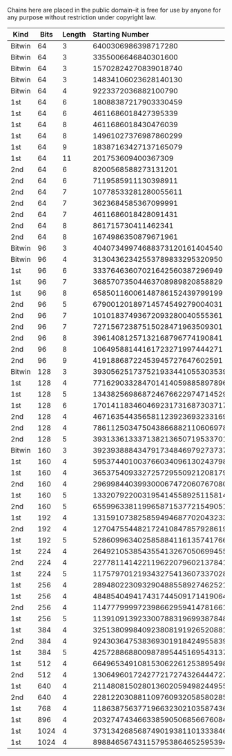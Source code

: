 Chains here are placed in the public domain–it is free for use by anyone for any purpose
without restriction under copyright law.

| Kind | Bits | Length | Starting Number |
| ---- | ---- | ------ |:--------------- |
| Bitwin | 64 | 3 | 6400306986398717280 |
| Bitwin | 64 | 3 | 3355006646840301600 |
| Bitwin | 64 | 3 | 15702824270839018740 |
| Bitwin | 64 | 3 | 14834106023628140130 |
| Bitwin | 64 | 4 | 9223372036882100790 |
| 1st  | 64   | 6 | 18088387217903330459 |
| 1st  | 64   | 6 | 4611686018427395339 |
| 1st  | 64   | 8 | 4611686018430476039 |
| 1st  | 64   | 8 | 14961027376987860299 |
| 1st  | 64   | 9 | 18387163427137165079 |
| 1st  | 64   | 11 | 201753609400367309 |
| 2nd  | 64   | 6 | 8200568588273131201 |
| 2nd  | 64   | 6 | 7119585911130398911 |
| 2nd  | 64   | 7 | 10778533281280055611 |
| 2nd  | 64   | 7 | 3623684585367099991 |
| 2nd  | 64   | 7 | 4611686018428091431 |
| 2nd  | 64   | 8 | 861715730411462341 |
| 2nd  | 64   | 8 | 1674986350879671961 |
| Bitwin | 96 | 3 | 40407349974688373120161404540 |
| Bitwin | 96 | 4 | 31304362342553789833295320950 |
| 1st  | 96   | 6 | 33376463607021642560387296949 |
| 1st  | 96   | 7 | 36857073504463708989820858829 |
| 1st  | 96   | 8 | 65850116006148786152439799199 |
| 2nd  | 96   | 5 | 67900120189714574549279004031 |
| 2nd  | 96   | 7 | 10101837493672093280040555361 |
| 2nd  | 96   | 7 | 72715672387515028471963509301 |
| 2nd  | 96   | 8 | 39614081257132168796774190841 |
| 2nd  | 96   | 8 | 10649588144161723271997444271 |
| 2nd  | 96   | 9 | 41918868722453945727647602591 |
| Bitwin | 128 | 3 | 39305625173752193344105530353982143730 |
| 1st  | 128  | 4 | 77162903328470141405988589789674379619 |
| 1st  | 128  | 5 | 134382569868724676622974714529481507019 |
| 1st  | 128  | 6 | 170141183460469231731687303717167733089 |
| 2nd  | 128  | 4 | 467163544356581123923693233169765411 |
| 2nd  | 128  | 4 | 78611250347504386688211060697879905631 |
| 2nd  | 128  | 5 | 39313361333713821365071953370171601071 |
| Bitwin | 160 | 3 | 392393888434791734846979273737983457731877192100 |
| 1st  | 160  | 4 | 595374401003766034096130243798882341754528442149 |
| 1st  | 160  | 4 | 365375409332725729550921208179070754913983243889 |
| 2nd  | 160  | 4 | 296998440399300067472060767080169347567163272451 |
| 1st  | 160  | 5 | 1332079220031954145589251158141208020515543604929 |
| 2nd  | 160  | 5 | 655996338119965871537721549051574508184037198531 |
| 1st  | 192  | 4 | 1315910738258594946877020432332324419730043990204002549999 |
| 2nd  | 192  | 4 | 127047554482172410847857928619907738690147109078632566751  |
| 1st  | 192  | 5 | 5286099634025858841161357417667683784807437672358608696939 |
| 1st  | 224  | 4 | 26492105385435541326705069945527933737713984117118578345330797608979 |
| 2nd  | 224  | 4 | 22778114142211962207960213784135598105906811222236549595128806545751 |
| 1st  | 224  | 5 | 11757970121934327541360733702827942876206847201076324344452911002529 |
| 1st  | 256  | 4 | 28948022309329048855892746252171976963317496166410141009864396001978284493479 |
| 1st  | 256  | 4 | 48485404941743174450917141906484355462490237658145525006839828940029456351669 |
| 2nd  | 256  | 4 | 11477799997239866295941478166154077568792584042185282664607488558757512965001 |
| 1st  | 256  | 5 | 113910913923300788319699387848674650656041243163866388656000063249848353322899 |
| 1st  | 384  | 4 | 32513809984092380819192652088162513959582762326769189004986614263354006979172021253243731928068713186557336122560969 |
| 2nd  | 384  | 4 | 9243036475383693019184249558391683043620596247492679410852220359983850670306393322662256232486961325798592165759821  |
| 1st  | 384  | 5 | 4257288688009878954451695431375817659515008633535285807045060622927544588698238829010900595221975499571076126680139 |
| 1st  | 512  | 4 | 6649653491081530622612538954981514863756002949295969609441086304155754360299515994556752300718232934858988121957955252900133322489991133429597175723068529 |
| 2nd  | 512  | 4 | 1306496017242772172743264447276527112501750362327928440722559572994619766769639623457450192156124916040769111470258706639743561430669385023580621264713531 |
| 1st  | 640  | 4 | 2114808150280136020594982449559271743100598184592768859100325004053601242007840417934409418223841139254332921492561624155776746447081613720745982050813711487912144580903765643976083914728571299 |
| 2nd  | 640  | 4 | 2281220308811097609320585802850145662446614253624279965289596258949637583604338693252956405658685699889321154786797203655344352360687718999126330659861107094125997337180132475041437098767579101 |
| 1st  | 768  | 4 | 1186387563771966323021035874369368132807321218190992295127185928992437744187507398449740416674504973717870497985077219660782409185450455176824057976730967985420790374164677914043888492047407062040237294767414832210954126767988140179 |
| 1st  | 896  | 4 | 203274743466338590506856676084692781871543449315690960832874378776482018697599795319503031064142081441580957059007386501168798841524204630787816838492320705090398088227343584066754152886572610125242424604166426067474385045647594683321692242457119953411978836810279307559 |
| 1st | 1024 | 4 |  37313426856874901938110133384605074194791927500210707276948918975046371522830901596065044944558427864187196889881993164303255749681644627614963632713725183364319410825898054225147061624559894980555489070322738683900143562848200257354774040241218537613789091499134051387344396560066242901217378861764936185029 |
| 1st | 1024 | 4 | 89884656743115795386465259539451236680898848947115328636715040578866337902750481566354238661203768010560056939935696678829394884407208311246423715319737062188883946712432742638151109800623047059726541476042502884419075341171231440736956555270413618581675255342293149119973622969239858152417678164815053566739 |
